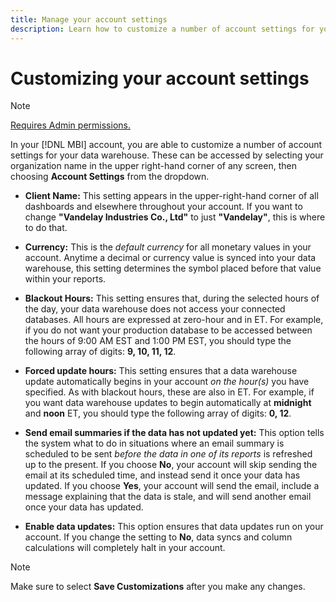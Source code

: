 ```yaml
---
title: Manage your account settings
description: Learn how to customize a number of account settings for your data warehouse.
---
```

# Customizing your account settings

>[!NOTE]
>
>[Requires Admin permissions.](../../administrator/user-management/user-management.md)

In your [!DNL MBI] account, you are able to customize a number of account settings for your data warehouse. These can be accessed by selecting your organization name in the upper right-hand corner of any screen, then choosing **Account Settings** from the dropdown.

* **Client Name:** This setting appears in the upper-right-hand corner of all dashboards and elsewhere throughout your account. If you want to change **"Vandelay Industries Co., Ltd"** to just **"Vandelay"**, this is where to do that.

* **Currency:** This is the *default currency* for all monetary values in your account. Anytime a decimal or currency value is synced into your data warehouse, this setting determines the symbol placed before that value within your reports.

* **Blackout Hours:** This setting ensures that, during the selected hours of the day, your data warehouse does not access your connected databases. All hours are expressed at zero-hour and in ET. For example, if you do not want your production database to be accessed between the hours of 9:00 AM EST and 1:00 PM EST, you should type the following array of digits: **9, 10, 11, 12**.

* **Forced update hours:** This setting ensures that a data warehouse update automatically begins in your account *on the hour(s)* you have specified. As with blackout hours, these are also in ET. For example, if you want data warehouse updates to begin automatically at **midnight** and **noon** ET, you should type the following array of digits: **0, 12**.

* **Send email summaries if the data has not updated yet:** This option tells the system what to do in situations where an email summary is scheduled to be sent *before the data in one of its reports* is refreshed up to the present. If you choose **No**, your account will skip sending the email at its scheduled time, and instead send it once your data has updated. If you choose **Yes**, your account will send the email, include a message explaining that the data is stale, and will send another email once your data has updated.

* **Enable data updates:** This option ensures that data updates run on your account. If you change the setting to **No**, data syncs and column calculations will completely halt in your account.

>[!NOTE]
>
>Make sure to select **Save Customizations** after you make any changes.
